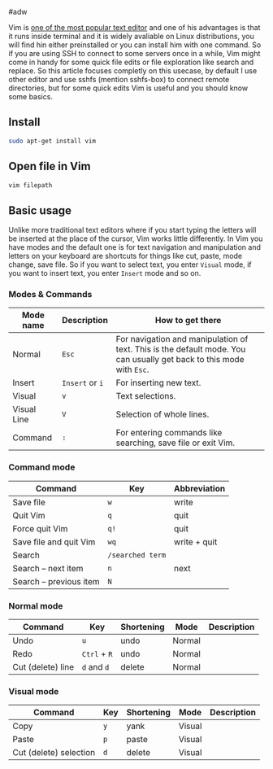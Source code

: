 #adw

Vim is [one of the most popular text editor][vim] and one of his advantages is that it runs inside terminal and it is widely avaliable on Linux distributions, you will find hin either preinstalled or you can install him with one command. So if you are using SSH to connect to some servers once in a while, Vim might come in handy for some quick file edits or file exploration like search and replace. So this article focuses completly on this usecase, by default I use other editor and use sshfs (mention sshfs-box) to connect remote directories, but for some quick edits Vim is useful and you should know some basics.

## Install

```bash
sudo apt-get install vim
```

## Open file in Vim

```bash
vim filepath
```

## Basic usage

Unlike more traditional text editors where if you start typing the letters will be inserted at the place of the cursor, Vim works little differently. In Vim you have modes and the default one is for text navigation and manipulation and letters on your keyboard are shortcuts for things like cut, paste, mode change, save file. So if you want to select text, you enter `Visual` mode, if you want to insert text, you enter `Insert` mode and so on.

### Modes & Commands

| Mode name   | Description     | How to get there                                                                                                     |
| ----------- | --------------- | -------------------------------------------------------------------------------------------------------------------- |
| Normal      | `Esc`           | For navigation and manipulation of text. This is the default mode. You can usually get back to this mode with `Esc`. |
| Insert      | `Insert` or `i` | For inserting new text.                                                                                              |
| Visual      | `v`             | Text selections.                                                                                                     |
| Visual Line | `V`             | Selection of whole lines.                                                                                            |
| Command     | `:`             | For entering commands like searching, save file or exit Vim.                                                         |

### Command mode

| Command                      | Key              | Abbreviation |
| ---------------------------- | ---------------- | ------------ |
| Save file                    | `w`              | write        |
| Quit Vim                     | `q`              | quit         |
| Force quit Vim               | `q!`             | quit         |
| Save file and quit Vim       | `wq`             | write + quit |
| Search                       | `/searched term` |              |
| Search &ndash; next item     | `n`              | next         |
| Search &ndash; previous item | `N`              |              |

### Normal mode

| Command           | Key          | Shortening | Mode   | Description |
| ----------------- | ------------ | ---------- | ------ | ----------- |
| Undo              | `u`          | undo       | Normal |             |
| Redo              | `Ctrl` + `R` | undo       | Normal |             |
| Cut (delete) line | `d` and `d`  | delete     | Normal |             |

### Visual mode

| Command                | Key | Shortening | Mode   | Description |
| ---------------------- | --- | ---------- | ------ | ----------- |
| Copy                   | `y` | yank       | Visual |             |
| Paste                  | `p` | paste      | Visual |             |
| Cut (delete) selection | `d` | delete     | Visual |             |

[vim]: https://insights.stackoverflow.com/survey/2017#technology-most-popular-developer-environments-by-occupation
